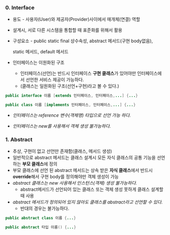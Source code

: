 ### 0. Interface

* 용도 - 사용자(User)와 제공자(Provider)사이에서 매개체(연결) 역할

* 설계시, 서로 다른 시스템을 통합할 때 표준화를 위해서 활용

* 구성요소 - public static final 상수속성, abstract 메서드(구현 body없음), 

  static 메서드, default 메서드

  

* 인터페이스는 이원화된 구조 

  - 인터페이스(선언)는 반드시 인터페이스 **구현 클래스**가 있어야만 인터페이스에서 선언한 서비스 제공이 가능하다.
  - (클래스는 일원화된 구조(선언+구현)라고 볼 수 있다.)

```java
public interface 이름 [extends 인터페이스, 인터페이스,...] {...}
```

```java
public class 이름 [implements 인터페이스, 인터페이스,...] {...}
```

- *인터페이스는 reference 변수(객체명) 타입으로 선언 가능 하다.*

- *인터페이스는 new를 사용해서 객체 생성 불가능하다.*



### 1. Abstract

- 추상, 구현이 없고 선언만 존재함(클래스, 메서드 생성)
- 일반적으로 abstract 메서드는 클래스 설계시 모든 자식 클래스의 공통 기능을 선언하는 **부모 클래스**에 정의
- 부모 클래스에 선언 된 abstract 메서드는 상속 받은 **자식 클래스**에서 반드시 **override**해서 구현 body를 정의해야만 객체 생성이 가능
- *abstract 클래스는 new 사용해서 인스턴스(객체) 생성 불가능하다.*
  - abstract메서드가 선언되어 있는 클래스 또는 객체 생성 못하게 클래스 설계할 때 사용
- *abstract 메서드가 정의되어 있지 않아도 클래스를 abstract라고 선언할 수 있다.*
  - 반대의 경우는 불가능하다.

```java
public abstract class 이름 {...}
```

```java
public abstract 타입 이름() {...}
```



